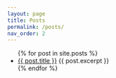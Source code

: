 ```yaml
---
layout: page
title: Posts
permalink: /posts/
nav_order: 2
---
```


<ul>
  {% for post in site.posts %}
    <li>
      <a href="{{post.url}}">{{ post.title }}</a>
      {{ post.excerpt }}
    </li>
  {% endfor %}
</ul>

